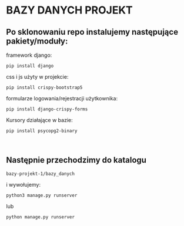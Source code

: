 # BAZY DANYCH PROJEKT 

## Po sklonowaniu repo instalujemy następujące pakiety/moduły:
framework django:
```
pip install django
```
css i js użyty w projekcie:
```
pip install crispy-bootstrap5
```
formularze logowania/rejestracji użytkownika:
```
pip install django-crispy-forms
```
Kursory działające w bazie:
```
pip install psycopg2-binary
```
<br/>

## Następnie przechodzimy do katalogu  
```
bazy-projekt-1/bazy_danych
```
i wywołujemy: <br/>
```
python3 manage.py runserver
```
lub <br/>
```
python manage.py runserver
```


